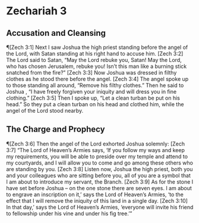 # Zechariah 3

## Accusation and Cleansing
¶[Zech 3:1] Next I saw Joshua the high priest standing before the angel of the Lord, with Satan standing at his right hand to accuse him.
[Zech 3:2] The Lord said to Satan, “May the Lord rebuke you, Satan! May the Lord, who has chosen Jerusalem, rebuke you! Isn’t this man like a burning stick snatched from the fire?”
[Zech 3:3] Now Joshua was dressed in filthy clothes as he stood there before the angel.
[Zech 3:4] The angel spoke up to those standing all around, “Remove his filthy clothes.” Then he said to Joshua , “I have freely forgiven your iniquity and will dress you in fine clothing.”
[Zech 3:5] Then I spoke up, “Let a clean turban be put on his head.” So they put a clean turban on his head and clothed him, while the angel of the Lord stood nearby.

## The Charge and Prophecy
¶[Zech 3:6] Then the angel of the Lord exhorted Joshua solemnly:
[Zech 3:7] “The Lord of Heaven’s Armies says, ‘If you follow my ways and keep my requirements, you will be able to preside over my temple and attend to my courtyards, and I will allow you to come and go among these others who are standing by you.
[Zech 3:8] Listen now, Joshua the high priest, both you and your colleagues who are sitting before you, all of you are a symbol that I am about to introduce my servant, the Branch.
[Zech 3:9] As for the stone I have set before Joshua – on the one stone there are seven eyes. I am about to engrave an inscription on it,’ says the Lord of Heaven’s Armies, ‘to the effect that I will remove the iniquity of this land in a single day.
[Zech 3:10] In that day,’ says the Lord of Heaven’s Armies, ‘everyone will invite his friend to fellowship under his vine and under his fig tree.’”
